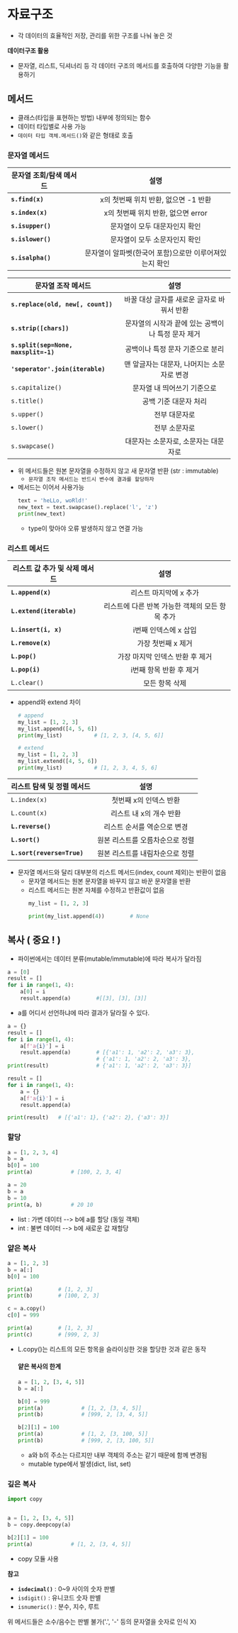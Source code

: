 # 자료구조
- 각 데이터의 효율적인 저장, 관리를 위한 구조를 나눠 놓은 것

**데이터구조 활용**
- 문자열, 리스트, 딕셔너리 등 각 데이터 구조의 메서드를 호출하여 다양한 기능을 활용하기

## 메서드
- 클래스(타입을 표현하는 방법) 내부에 정의되는 함수
- 데이터 타입별로 사용 가능
- `데이터 타입 객체.메서드()`와 같은 형태로 호출

### 문자열 메서드
|문자열 조회/탐색 메서드|설명|
|--------|:----:|
|**`s.find(x)`**|x의 첫번째 위치 반환, 없으면 -1 반환|
|**`s.index(x)`**|x의 첫번째 위치 반환, 없으면 error|
|**`s.isupper()`**|문자열이 모두 대문자인지 확인|
|**`s.islower()`**|문자열이 모두 소문자인지 확인|
|**`s.isalpha()`**|문자열이 알파벳(한국어 포함)으로만 이루어져있는지 확인|

|문자열 조작 메서드 | 설명 |
| --- | :---: | 
|**`s.replace(old, new[, count])`**|바꿀 대상 글자를 새로운 글자로 바꿔서 반환|
|**`s.strip([chars])`**|문자열의 시작과 끝에 있는 공백이나 특정 문자 제거|
|**`s.split(sep=None, maxsplit=-1)`**|공백이나 특정 문자 기준으로 분리|
|**`'seperator'.join(iterable)`** |맨 앞글자는 대문자, 나머지는 소문자로 변경|
|`s.capitalize()`| 문자열 내 띄어쓰기 기준으로 |
|`s.title()`| 공백 기준 대문자 처리 |
|`s.upper()`| 전부 대문자로 |
|`s.lower()`| 전부 소문자로 |
|`s.swapcase()`| 대문자는 소문자로, 소문자는 대문자로 |

- 위 메서드들은 원본 문자열을 수정하지 않고 새 문자열 반환 (str : immutable)
    - `문자열 조작 메서드는 반드시 변수에 결과를 할당하자`
- 메서드는 이어서 사용가능
    ```py
    text = 'heLLo, woRld!'
    new_text = text.swapcase().replace('l', 'z')
    print(new_text)     
    ```
    - type이 맞아야 오류 발생하지 않고 연결 가능

### 리스트 메서드
| 리스트 값 추가 및 삭제 메서드 | 설명 |
| ------ | :--:|
| **`L.append(x)`** | 리스트 마지막에 x 추가 |
| **`L.extend(iterable)`** | 리스트에 다른 반복 가능한 객체의 모든 항목 추가 |
| **`L.insert(i, x)`** | i번째 인덱스에 x 삽입 |
| **`L.remove(x)`** | 가장 첫번째 x 제거 |
| **`L.pop()`** | 가장 마지막 인덱스 반환 후 제거 |
| **`L.pop(i)`** | i번째 항목 반환 후 제거 |
| `L.clear()` | 모든 항목 삭제 |
- append와 extend 차이
    ```py
    # append
    my_list = [1, 2, 3]
    my_list.append([4, 5, 6])
    print(my_list)          # [1, 2, 3, [4, 5, 6]]

    # extend
    my_list = [1, 2, 3]
    my_list.extend([4, 5, 6]) 
    print(my_list)          # [1, 2, 3, 4, 5, 6]
    ```
| 리스트 탐색 및 정렬 메서드 | 설명 |
| -------------| :--------------: |
|` L.index(x) `| 첫번째 x의 인덱스 반환 |
| `L.count(x)` | 리스트 내 x의 개수 반환 |
| **`L.reverse()`** | 리스트 순서를 역순으로 변경 |
| **`L.sort()`** | 원본 리스트를 오름차순으로 정렬 |
|**` L.sort(reverse=True) `**| 원본 리스트를 내림차순으로 정렬 |

- 문자열 메서드와 달리 대부분의 리스트 메서드(index, count 제외)는 반환이 없음
    - 문자열 메서드는 원본 문자열을 바꾸지 않고 바꾼 문자열을 반환
    - 리스트 메서드는 원본 자체를 수정하고 반환값이 없음
        ```py
        my_list = [1, 2, 3]

        print(my_list.append(4))        # None
        ```

## 복사 ( 중요 ! )

- 파이썬에서는 데이터 분류(mutable/immutable)에 따라 복사가 달라짐
```py
a = [0]
result = []
for i in range(1, 4):
    a[0] = i
    result.append(a)        #[[3], [3], [3]]
```

- a를 어디서 선언하냐에 따라 결과가 달라질 수 있다.
```py
a = {}
result = []
for i in range(1, 4):
    a[f'a{i}'] = i          
    result.append(a)        # [{'a1': 1, 'a2': 2, 'a3': 3},
                            # {'a1': 1, 'a2': 2, 'a3': 3}, 
print(result)               # {'a1': 1, 'a2': 2, 'a3': 3}]     
```
```py
result = []
for i in range(1, 4):
    a = {}
    a[f'a{i}'] = i
    result.append(a)

print(result)   # [{'a1': 1}, {'a2': 2}, {'a3': 3}]
```
### 할당
```py
a = [1, 2, 3, 4]
b = a
b[0] = 100
print(a)            # [100, 2, 3, 4]

a = 20
b = a
b = 10
print(a, b)         # 20 10
```

- list : 가변 데이터 --> b에 a를 할당 (동일 객체)
- int : 불변 데이터 --> b에 새로운 값 재할당

### 얕은 복사
```py
a = [1, 2, 3]
b = a[:]
b[0] = 100

print(a)        # [1, 2, 3]
print(b)        # [100, 2, 3]

c = a.copy()
c[0] = 999

print(a)        # [1, 2, 3]
print(c)        # [999, 2, 3]
```
- L.copy()는 리스트의 모든 항목을 슬라이싱한 것을 할당한 것과 같은 동작

    #### 얕은 복사의 한계
    ```py
    a = [1, 2, [3, 4, 5]]
    b = a[:]

    b[0] = 999
    print(a)            # [1, 2, [3, 4, 5]]
    print(b)            # [999, 2, [3, 4, 5]]

    b[2][1] = 100
    print(a)            # [1, 2, [3, 100, 5]]
    print(b)            # [999, 2, [3, 100, 5]]
    ```
    - a와 b의 주소는 다르지만 내부 객체의 주소는 같기 때문에 함께 변경됨
    - mutable type에서 발생(dict, list, set)
### 깊은 복사
```py
import copy


a = [1, 2, [3, 4, 5]]
b = copy.deepcopy(a)

b[2][1] = 100
print(a)            # [1, 2, [3, 4, 5]]
```
- copy 모듈 사용



**참고**

- **`isdecimal()`** : 0~9 사이의 숫자 판별
- `isdigit()` : 유니코드 숫자 판별
- `isnumeric()` : 분수, 지수, 루트

위 메서드들은 소수/음수는 판별 불가('.', '-' 등의 문자열을 숫자로 인식 X)
